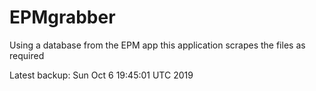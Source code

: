 # EPMgrabber
Using a database from the EPM app this application scrapes the files as required


Latest backup: Sun Oct 6 19:45:01 UTC 2019
